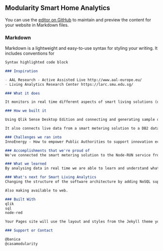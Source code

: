 ## Modularity Smart Home Analytics

You can use the [editor on GitHub](https://github.com/casamodularity/analytics/edit/master/README.md) to maintain and preview the content for your website in Markdown files.

### Markdown

Markdown is a lightweight and easy-to-use syntax for styling your writing. It includes conventions for

```markdown
Syntax highlighted code block

### Inspiration

- AAL Research - Active Assisted Live http://www.aal-europe.eu/
- Living Analytics Research Center https://larc.smu.edu.sg/

### What it does

It monitors in real time different aspects of smart living solutions (data from sensors and connected devices) in order to understand human behaviour and to automate repetitive and time consuming tasks.

### How we built it

Using Qlik Sense Desktop Edition and connecting and generating sample data and using statistical data that are existing on the internet.

It also connects live data from a smart metering solution to a DB2 database from where it takes data.

### Challenges we ran into
InnoEnergy - How to empower Public Authorities to support innovation ecosystem in order to promote entrepreneurship.

### Accomplishments that we're proud of
We've connected the smart metering solution to the Node-RUN service from IBM and we are proud that we've developed a working prototype in order to be soon ready to get real data to analyse human behaviour.

### What we learned
By analysing data in real time we are able to learn and understand what is important for people and also how it can be optimised the energy consume.

### What's next for Smart Living Analytics
Changing the structure of the software architecture by adding NoSQL support (MongoDB) in order to get all data from a single source (not hybrid sources as we do right now).

Also making available to web.

### Built With
qlik
sql
node-red

Your Pages site will use the layout and styles from the Jekyll theme you have selected in your [repository settings](https://github.com/casamodularity/analytics/settings). The name of this theme is saved in the Jekyll `_config.yml` configuration file.

### Support or Contact

@banica
@casamodularity
